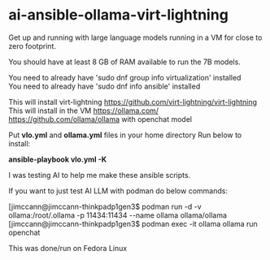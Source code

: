 # ai-ansible-ollama-virt-lightning
Get up and running with large language models running in a VM for close to zero footprint.

You should have at least 8 GB of RAM available to run the 7B models.

You need to already have 'sudo dnf group info virtualization' installed <br />
You need to already have 'sudo dnf info ansible' installed <br />

This will install virt-lightning https://github.com/virt-lightning/virt-lightning <br />
This will install in the VM https://ollama.com/ https://github.com/ollama/ollama with openchat model <br />

Put **vlo.yml** and **ollama.yml** files in your home directory
Run below to install:

**ansible-playbook vlo.yml -K**


I was testing AI to help me make these ansible scripts.

If you want to just test AI LLM with podman do below commands:

[jimccann@jimccann-thinkpadp1gen3$ podman run -d -v ollama:/root/.ollama -p 11434:11434 --name ollama ollama/ollama
[jimccann@jimccann-thinkpadp1gen3$ podman exec -it ollama ollama run openchat


This was done/run on Fedora Linux
